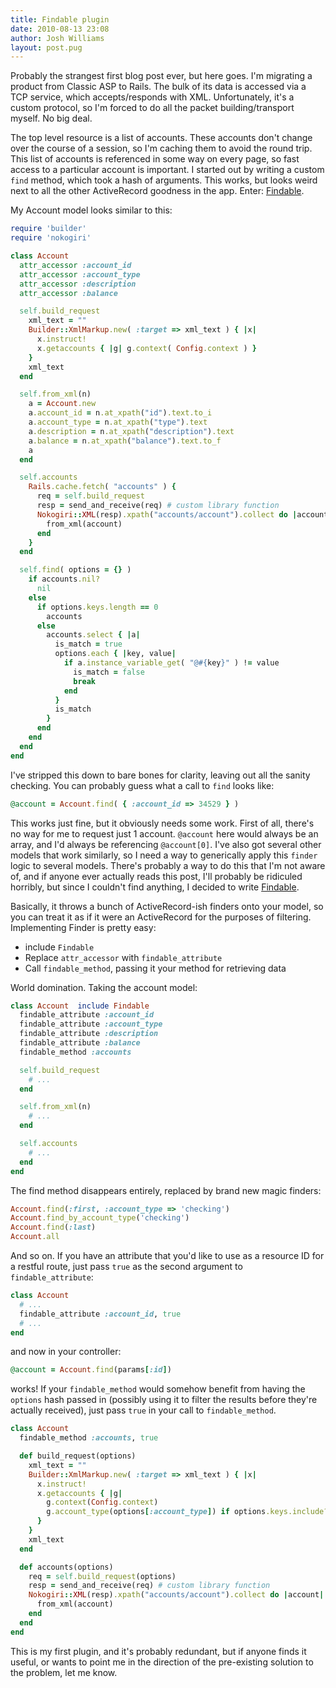 ```yaml
---
title: Findable plugin
date: 2010-08-13 23:08
author: Josh Williams
layout: post.pug
---
```

Probably the strangest first blog post ever, but here goes.  I'm migrating a
product from Classic ASP to Rails.  The bulk of its data is accessed via a
TCP service, which accepts/responds with XML.  Unfortunately, it's a custom
protocol, so I'm forced to do all the packet building/transport myself.  No big
deal.

The top level resource is a list of accounts.  These accounts don't change over
the course of a session, so I'm caching them to avoid the round trip.  This
list of accounts is referenced in some way on every page, so fast access to a
particular account is important.  I started out by writing a custom `find`
method, which took a hash of arguments.  This works, but looks weird next to
all the other ActiveRecord goodness in the app.  Enter:
[Findable](http://www.github.com/t3hpr1m3/findable).

<!--more-->
My Account model looks similar to this:

```ruby
require 'builder'
require 'nokogiri'

class Account
  attr_accessor :account_id
  attr_accessor :account_type
  attr_accessor :description
  attr_accessor :balance

  self.build_request
    xml_text = ""
    Builder::XmlMarkup.new( :target => xml_text ) { |x|
      x.instruct!
      x.getaccounts { |g| g.context( Config.context ) }
    }
    xml_text
  end

  self.from_xml(n)
    a = Account.new
    a.account_id = n.at_xpath("id").text.to_i
    a.account_type = n.at_xpath("type").text
    a.description = n.at_xpath("description").text
    a.balance = n.at_xpath("balance").text.to_f
    a
  end

  self.accounts
    Rails.cache.fetch( "accounts" ) {
      req = self.build_request
      resp = send_and_receive(req) # custom library function
      Nokogiri::XML(resp).xpath("accounts/account").collect do |account|
        from_xml(account)
      end
    }
  end

  self.find( options = {} )
    if accounts.nil?
      nil
    else
      if options.keys.length == 0
        accounts
      else
        accounts.select { |a|
          is_match = true
          options.each { |key, value|
            if a.instance_variable_get( "@#{key}" ) != value
              is_match = false
              break
            end
          }
          is_match
        }
      end
    end
  end
end
```

I've stripped this down to bare bones for clarity, leaving out all the sanity
checking.  You can probably guess what a call to `find` looks like:

```ruby
@account = Account.find( { :account_id => 34529 } )
```

This works just fine, but it obviously needs some work.  First of all, there's
no way for me to request just 1 account.  `@account` here would always be an
array, and I'd always be referencing `@account[0]`.  I've also got several
other models that work similarly, so I need a way to generically apply this
`finder` logic to several models.  There's probably a way to do this that I'm
not aware of, and if anyone ever actually reads this post, I'll probably be
ridiculed horribly, but since I couldn't find anything, I decided to write
[Findable](http://www.github.com/t3hpr1m3/findable).

Basically, it throws a bunch of ActiveRecord-ish finders onto your model, so
you can treat it as if it were an ActiveRecord for the purposes of filtering.
Implementing Finder is pretty easy:

* include `Findable`
* Replace `attr_accessor` with `findable_attribute`
* Call `findable_method`, passing it your method for retrieving data

World domination. Taking the account model:

```ruby
class Account  include Findable
  findable_attribute :account_id
  findable_attribute :account_type
  findable_attribute :description
  findable_attribute :balance
  findable_method :accounts

  self.build_request
    # ...
  end

  self.from_xml(n)
    # ...
  end

  self.accounts
    # ...
  end
end
```

The find method disappears entirely, replaced by brand new magic finders:

```ruby
Account.find(:first, :account_type => 'checking')
Account.find_by_account_type('checking')
Account.find(:last)
Account.all
```

And so on.  If you have an attribute that you'd like to use as a resource ID
for a restful route, just pass `true` as the second argument to
`findable_attribute`:

```ruby
class Account
  # ...
  findable_attribute :account_id, true
  # ...
end
```

and now in your controller:

```ruby
@account = Account.find(params[:id])
```

works!  If your `findable_method` would somehow benefit from having the
`options` hash passed in (possibly using it to filter the results before
they're actually received), just pass `true` in your call to `findable_method`.

```ruby
class Account
  findable_method :accounts, true

  def build_request(options)
    xml_text = ""
    Builder::XmlMarkup.new( :target => xml_text ) { |x|
      x.instruct!
      x.getaccounts { |g|
        g.context(Config.context)
        g.account_type(options[:account_type]) if options.keys.include?(:account_type)
      }
    }
    xml_text
  end

  def accounts(options)
    req = self.build_request(options)
    resp = send_and_receive(req) # custom library function
    Nokogiri::XML(resp).xpath("accounts/account").collect do |account|
      from_xml(account)
    end
  end
end
```

This is my first plugin, and it's probably redundant, but if anyone finds it
useful, or wants to point me in the direction of the pre-existing solution to
the problem, let me know.
